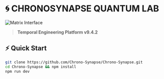 # 🌀 CHRONOSYNAPSE QUANTUM LAB

![Matrix Interface](https://chrono-synapse.github.io/assets/interface-preview.gif)

> **Temporal Engineering Platform v9.4.2**

## ⚡ Quick Start
```bash
git clone https://github.com/Chrono-Synapse/Chrono-Synapse.git
cd Chrono-Synapse && npm install
npm run dev
